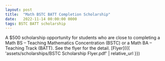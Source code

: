 ```yaml
---
layout: post
title:  "Math BSTC BATT Completion Scholarship"
date:   2022-11-14 00:00:00 0000
tags: BSTC BATT scholarship
---
```


A $500 scholarship opportunity for students who are close to completing a Math BS – Teaching Mathematics Concentration (BSTC) or a Math BA – Teaching Track (BATT). See the flyer for the detail. [Flyer]({{ 'assets/scholarships/BSTC Scholarship Flyer.pdf' | relative_url }})